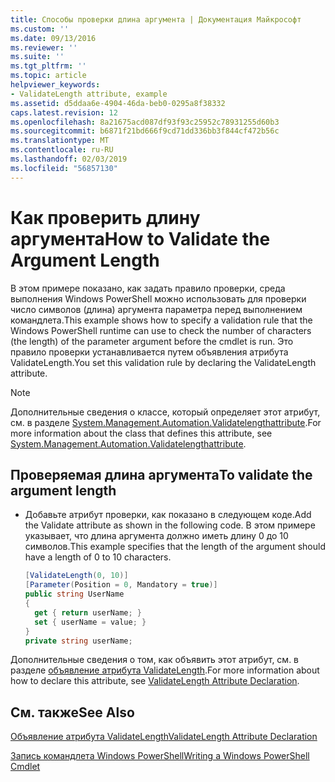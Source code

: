 ```yaml
---
title: Способы проверки длина аргумента | Документация Майкрософт
ms.custom: ''
ms.date: 09/13/2016
ms.reviewer: ''
ms.suite: ''
ms.tgt_pltfrm: ''
ms.topic: article
helpviewer_keywords:
- ValidateLength attribute, example
ms.assetid: d5ddaa6e-4904-46da-beb0-0295a8f38332
caps.latest.revision: 12
ms.openlocfilehash: 8a21675acd087df93f93c25952c78931255d60b3
ms.sourcegitcommit: b6871f21bd666f9cd71dd336bb3f844cf472b56c
ms.translationtype: MT
ms.contentlocale: ru-RU
ms.lasthandoff: 02/03/2019
ms.locfileid: "56857130"
---
```

# <a name="how-to-validate-the-argument-length"></a><span data-ttu-id="07930-102">Как проверить длину аргумента</span><span class="sxs-lookup"><span data-stu-id="07930-102">How to Validate the Argument Length</span></span>

<span data-ttu-id="07930-103">В этом примере показано, как задать правило проверки, среда выполнения Windows PowerShell можно использовать для проверки число символов (длина) аргумента параметра перед выполнением командлета.</span><span class="sxs-lookup"><span data-stu-id="07930-103">This example shows how to specify a validation rule that the Windows PowerShell runtime can use to check the number of characters (the length) of the parameter argument before the cmdlet is run.</span></span> <span data-ttu-id="07930-104">Это правило проверки устанавливается путем объявления атрибута ValidateLength.</span><span class="sxs-lookup"><span data-stu-id="07930-104">You set this validation rule by declaring the ValidateLength attribute.</span></span>

> [!NOTE]
> <span data-ttu-id="07930-105">Дополнительные сведения о классе, который определяет этот атрибут, см. в разделе [System.Management.Automation.Validatelengthattribute](/dotnet/api/System.Management.Automation.ValidateLengthAttribute).</span><span class="sxs-lookup"><span data-stu-id="07930-105">For more information about the class that defines this attribute, see [System.Management.Automation.Validatelengthattribute](/dotnet/api/System.Management.Automation.ValidateLengthAttribute).</span></span>

## <a name="to-validate-the-argument-length"></a><span data-ttu-id="07930-106">Проверяемая длина аргумента</span><span class="sxs-lookup"><span data-stu-id="07930-106">To validate the argument length</span></span>

- <span data-ttu-id="07930-107">Добавьте атрибут проверки, как показано в следующем коде.</span><span class="sxs-lookup"><span data-stu-id="07930-107">Add the Validate attribute as shown in the following code.</span></span> <span data-ttu-id="07930-108">В этом примере указывает, что длина аргумента должно иметь длину 0 до 10 символов.</span><span class="sxs-lookup"><span data-stu-id="07930-108">This example specifies that the length of the argument should have a length of 0 to 10 characters.</span></span>

    ```csharp
    [ValidateLength(0, 10)]
    [Parameter(Position = 0, Mandatory = true)]
    public string UserName
    {
      get { return userName; }
      set { userName = value; }
    }
    private string userName;
    ```

<span data-ttu-id="07930-109">Дополнительные сведения о том, как объявить этот атрибут, см. в разделе [объявление атрибута ValidateLength](./validatelength-attribute-declaration.md).</span><span class="sxs-lookup"><span data-stu-id="07930-109">For more information about how to declare this attribute, see [ValidateLength Attribute Declaration](./validatelength-attribute-declaration.md).</span></span>

## <a name="see-also"></a><span data-ttu-id="07930-110">См. также</span><span class="sxs-lookup"><span data-stu-id="07930-110">See Also</span></span>

[<span data-ttu-id="07930-111">Объявление атрибута ValidateLength</span><span class="sxs-lookup"><span data-stu-id="07930-111">ValidateLength Attribute Declaration</span></span>](./validatelength-attribute-declaration.md)

[<span data-ttu-id="07930-112">Запись командлета Windows PowerShell</span><span class="sxs-lookup"><span data-stu-id="07930-112">Writing a Windows PowerShell Cmdlet</span></span>](./writing-a-windows-powershell-cmdlet.md)
